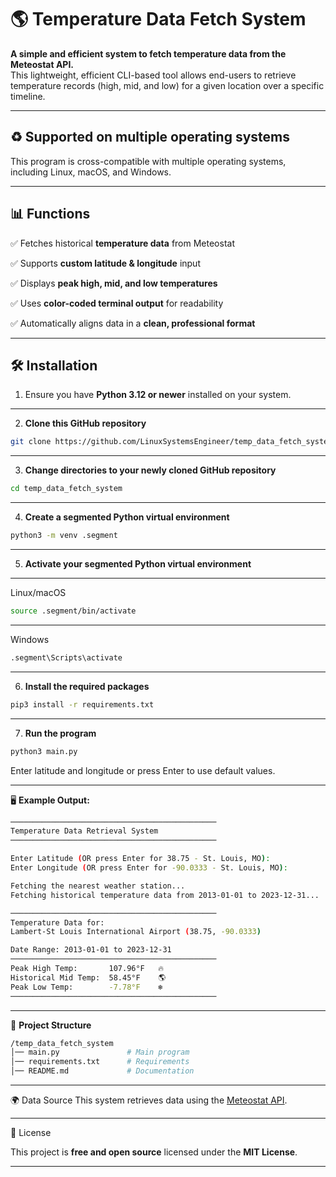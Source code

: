 
# 🌎 Temperature Data Fetch System

**A simple and efficient system to fetch temperature data from the Meteostat API.**  
This lightweight, efficient CLI-based tool allows end-users to retrieve temperature records (high, mid, and low) for a given location over a specific timeline.

---

## ♻️  Supported on multiple operating systems

This program is cross-compatible with multiple operating systems, including Linux, macOS, and Windows.

---

## 📊 Functions

✅ Fetches historical **temperature data** from Meteostat
  
✅ Supports **custom latitude & longitude** input
  
✅ Displays **peak high, mid, and low temperatures**
  
✅ Uses **color-coded terminal output** for readability
  
✅ Automatically aligns data in a **clean, professional format**  

---

## 🛠️ Installation

1. Ensure you have **Python 3.12 or newer** installed on your system.

---

2.  **Clone this GitHub repository**
```bash
git clone https://github.com/LinuxSystemsEngineer/temp_data_fetch_system.git
```

---

3. **Change directories to your newly cloned GitHub repository**
```bash
cd temp_data_fetch_system
```

---

4. **Create a segmented Python virtual environment**
```bash
python3 -m venv .segment
```

---

5. **Activate your segmented Python virtual environment**
---
Linux/macOS
```bash
source .segment/bin/activate
```

---
Windows
```bash
.segment\Scripts\activate
```

---

6.  **Install the required packages**
```bash
pip3 install -r requirements.txt
```

---

7. **Run the program**

```bash
python3 main.py
```
Enter latitude and longitude or press Enter to use default values.

---

🖥️ **Example Output:**
```bash
──────────────────────────────────────────────
Temperature Data Retrieval System
──────────────────────────────────────────────

Enter Latitude (OR press Enter for 38.75 - St. Louis, MO): 
Enter Longitude (OR press Enter for -90.0333 - St. Louis, MO): 

Fetching the nearest weather station...
Fetching historical temperature data from 2013-01-01 to 2023-12-31...

──────────────────────────────────────────────
Temperature Data for:
Lambert-St Louis International Airport (38.75, -90.0333)

Date Range: 2013-01-01 to 2023-12-31
──────────────────────────────────────────────
Peak High Temp:       107.96°F   🔥
Historical Mid Temp:  58.45°F    🌎
Peak Low Temp:        -7.78°F    ❄️
──────────────────────────────────────────────
```

---

📂 **Project Structure**
```bash
/temp_data_fetch_system
│── main.py               # Main program
│── requirements.txt      # Requirements
│── README.md             # Documentation
```
---

🌍 Data Source
This system retrieves data using the [Meteostat API](https://meteostat.net/en/).

---

📜 License

This project is **free and open source** licensed under the **MIT License**.

---
 
